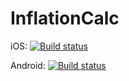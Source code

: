 # InflationCalc

iOS: [![Build status](https://build.appcenter.ms/v0.1/apps/31dda525-8649-4af0-aa53-8808741a43e5/branches/dev/badge)](https://appcenter.ms)

Android: [![Build status](https://build.appcenter.ms/v0.1/apps/e533961c-baf2-473f-81e6-82af23fdf9ee/branches/dev/badge)](https://appcenter.ms)
